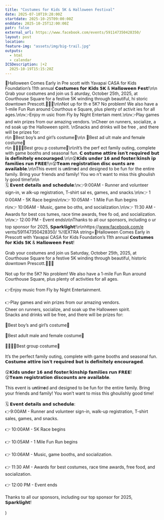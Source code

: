 ```yaml
---
title: "Costumes for Kids 5K & Halloween Festival"
date: 2025-07-10T19:28:00Z
startdate: 2025-10-25T09:00:00Z
enddate: 2025-10-25T12:00:00Z
patr: false
external_url: https://www.facebook.com/events/591147350428350/
layout: post
location: 
feature-img: "assets/img/big-trail.jpg"
outputs:
  - html
  - calendar
ICSDescription: |+2
  2025-10-19T15:15:20Z
---
```


🎃Halloween Comes Early in Pre  scott with Yavapai CASA for Kids   Foundation’s 11th annual 𝗖𝗼𝘀𝘁𝘂𝗺𝗲𝘀 𝗳𝗼𝗿 𝗞𝗶𝗱𝘀 𝟱𝗞   & 𝗛𝗮𝗹𝗹𝗼𝘄𝗲𝗲𝗻 𝗙𝗲𝘀𝘁!\n\n  Grab your costumes and join us S  aturday, October 25th, 2025, at   Courthouse Square for a festive   5K winding through beautiful, hi  storic downtown Prescott.🏃‍♀️‍➡️\n\nNot up for th  e 5K? No problem! We also have a   1-mile Fun Run around Courthous  e Square, plus plenty of activit  ies for all ages.\n\n👉Enjoy m  usic from Fly by Night Entertain  ment.\n\n👉Play games and win   prizes from our amazing vendors.  \nCheer on runners, socialize, a  nd soak up the Halloween spirit.  \nSnacks and drinks will be free  , and there will be prizes for:\  n\n                    👦Best   boy’s and girl’s costume👧\n\n                 👨Best ad  ult male and female costume👩\  n\n                           👨‍👩‍👧‍👦Best grou  p costume🎉\n\nIt’s the perf  ect family outing, complete with   game booths and seasonal fun. 𝗖  𝗼𝘀𝘁𝘂𝗺𝗲 𝗮𝘁𝘁𝗶𝗿𝗲 𝗶𝘀𝗻’𝘁 𝗿𝗲𝗾𝘂𝗶𝗿𝗲𝗱 𝗯𝘂𝘁 𝗶𝘀   𝗱𝗲𝗳𝗶𝗻𝗶𝘁𝗲𝗹𝘆 𝗲𝗻𝗰𝗼𝘂𝗿𝗮𝗴𝗲𝗱.\n\n😲𝗞𝗶𝗱𝘀 𝘂𝗻𝗱𝗲𝗿   𝟭𝟲 𝗮𝗻𝗱 𝗳𝗼𝘀𝘁𝗲𝗿/𝗸𝗶𝗻𝘀𝗵  𝗶𝗽 𝗳𝗮𝗺𝗶𝗹𝗶𝗲𝘀 𝗿𝘂𝗻 𝗙𝗥𝗘𝗘!\n😲𝗧𝗲𝗮𝗺 𝗿𝗲𝗴𝗶𝘀𝘁𝗿𝗮𝘁𝗶𝗼𝗻 𝗱𝗶𝘀𝗰  𝗼𝘂𝗻𝘁𝘀 𝗮𝗿𝗲 𝗮𝘃𝗮𝗶𝗹𝗮𝗯𝗹𝗲.\n\nThis event is u𝐧t𝐢m𝐞d and designed to be   fun for the entire family. Bring   your friends and family! You wo  n’t want to miss this ghoulish  ly good time!\n\n                          🗓️ 𝗘𝘃𝗲𝗻𝘁 𝗱𝗲𝘁𝗮𝗶𝗹𝘀 𝗮𝗻𝗱 𝘀𝗰𝗵𝗲𝗱𝘂𝗹𝗲:\n👉9:00AM -    Runner and volunteer sign-in, w  alk-up registration, T-shirt sal  es, games, and snacks.\n\n👉 1  0:00AM - 5K Race begins\n\n👉   10:05AM - 1 Mile Fun Run begins\  n\n👉 10:06AM - Music, game bo  oths,  and socialization.\n\n👉 11:30 AM - Awards for best cos  tumes, race time awards, free fo  od, and socialization. \n\n👉   12:00 PM - Event ends\n\nThanks   to all our sponsors, including o  ur top sponsor for 2025, 𝗦𝗽𝗮𝗿𝗸𝗹𝗶𝗴𝗵𝘁!\n\nhttps://www.facebook.com/e  vents/591147350428350/
%!(EXTRA string=🎃Halloween Comes Early in Prescott with Yavapai CASA for Kids Foundation’s 11th annual 𝗖𝗼𝘀𝘁𝘂𝗺𝗲𝘀 𝗳𝗼𝗿 𝗞𝗶𝗱𝘀 𝟱𝗞 & 𝗛𝗮𝗹𝗹𝗼𝘄𝗲𝗲𝗻 𝗙𝗲𝘀𝘁!<br>
  <br>
  Grab your costumes and join us Saturday, October 25th, 2025, at Courthouse Square for a festive 5K winding through beautiful, historic downtown Prescott.🏃‍♀️‍➡️<br>
  <br>
  Not up for the 5K? No problem! We also have a 1-mile Fun Run around Courthouse Square, plus plenty of activities for all ages.<br>
  <br>
  👉Enjoy music from Fly by Night Entertainment.<br>
  <br>
  👉Play games and win prizes from our amazing vendors.<br>
  Cheer on runners, socialize, and soak up the Halloween spirit.<br>
  Snacks and drinks will be free, and there will be prizes for&#58;<br>
  <br>
                      👦Best boy’s and girl’s costume👧<br>
  <br>
                   👨Best adult male and female costume👩<br>
  <br>
                             👨‍👩‍👧‍👦Best group costume🎉<br>
  <br>
  It’s the perfect family outing, complete with game booths and seasonal fun. 𝗖𝗼𝘀𝘁𝘂𝗺𝗲 𝗮𝘁𝘁𝗶𝗿𝗲 𝗶𝘀𝗻’𝘁 𝗿𝗲𝗾𝘂𝗶𝗿𝗲𝗱 𝗯𝘂𝘁 𝗶𝘀 𝗱𝗲𝗳𝗶𝗻𝗶𝘁𝗲𝗹𝘆 𝗲𝗻𝗰𝗼𝘂𝗿𝗮𝗴𝗲𝗱.<br>
  <br>
  😲𝗞𝗶𝗱𝘀 𝘂𝗻𝗱𝗲𝗿 𝟭𝟲 𝗮𝗻𝗱 𝗳𝗼𝘀𝘁𝗲𝗿/𝗸𝗶𝗻𝘀𝗵𝗶𝗽 𝗳𝗮𝗺𝗶𝗹𝗶𝗲𝘀 𝗿𝘂𝗻 𝗙𝗥𝗘𝗘!<br>
  😲𝗧𝗲𝗮𝗺 𝗿𝗲𝗴𝗶𝘀𝘁𝗿𝗮𝘁𝗶𝗼𝗻 𝗱𝗶𝘀𝗰𝗼𝘂𝗻𝘁𝘀 𝗮𝗿𝗲 𝗮𝘃𝗮𝗶𝗹𝗮𝗯𝗹𝗲.<br>
  <br>
  This event is u𝐧t𝐢m𝐞d and designed to be fun for the entire family. Bring your friends and family! You won’t want to miss this ghoulishly good time!<br>
  <br>
                          🗓️ 𝗘𝘃𝗲𝗻𝘁 𝗱𝗲𝘁𝗮𝗶𝗹𝘀 𝗮𝗻𝗱 𝘀𝗰𝗵𝗲𝗱𝘂𝗹𝗲&#58;<br>
  👉9&#58;00AM -  Runner and volunteer sign-in, walk-up registration, T-shirt sales, games, and snacks.<br>
  <br>
  👉 10&#58;00AM - 5K Race begins<br>
  <br>
  👉 10&#58;05AM - 1 Mile Fun Run begins<br>
  <br>
  👉 10&#58;06AM - Music, game booths,  and socialization.<br>
  <br>
  👉 11&#58;30 AM - Awards for best costumes, race time awards, free food, and socialization. <br>
  <br>
  👉 12&#58;00 PM - Event ends<br>
  <br>
  Thanks to all our sponsors, including our top sponsor for 2025, 𝗦𝗽𝗮𝗿𝗸𝗹𝗶𝗴𝗵𝘁!<br>
  <br>
  )